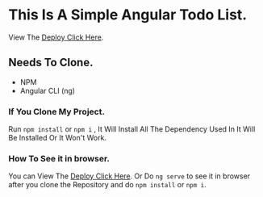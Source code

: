 # This Is A Simple Angular Todo List.

View The [Deploy Click Here](https://angular-todo-list-maker.netlify.app).

## Needs To Clone.
* NPM
* Angular CLI (ng)

### If You Clone My Project.

Run `npm install` or `npm i` , It Will Install All The Dependency Used In It Will Be Installed Or It Won't Work.

### How To See it in browser.

You can View The [Deploy Click Here](https://angular-todo-list-maker.netlify.app). Or Do `ng serve` to see it in browser after you clone the Repository and do `npm install` or `npm i`.
